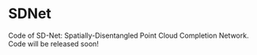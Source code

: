 # SDNet
Code of SD-Net: Spatially-Disentangled Point Cloud Completion Network.  
Code will be released soon!
